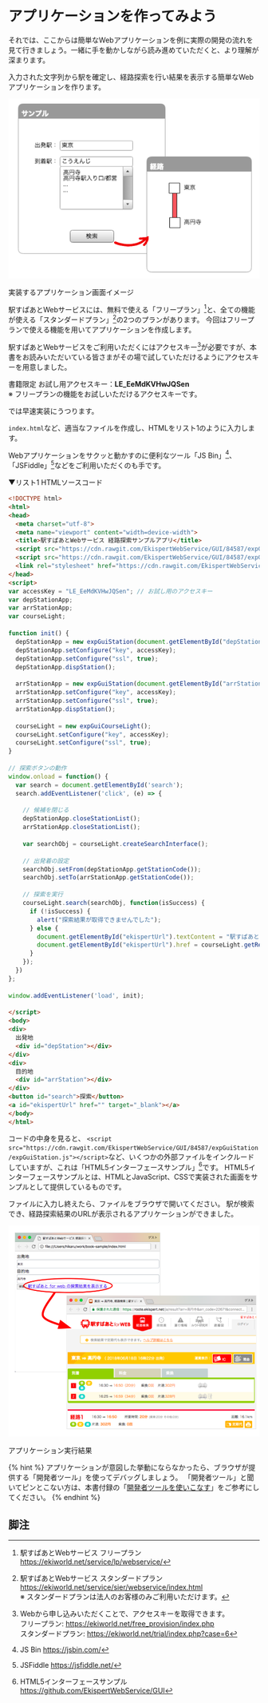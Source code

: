 # アプリケーションを作ってみよう

それでは、ここからは簡単なWebアプリケーションを例に実際の開発の流れを見て行きましょう。一緒に手を動かしながら読み進めていただくと、より理解が深まります。

入力された文字列から駅を確定し、経路探索を行い結果を表示する簡単なWebアプリケーションを作ります。

![img](/img/1.png)

<p class="caption">実装するアプリケーション画面イメージ</p>

駅すぱあとWebサービスには、無料で使える「フリープラン」[^1]と、全ての機能が使える「スタンダードプラン」[^2]の2つのプランがあります。
今回はフリープランで使える機能を用いてアプリケーションを作成します。

駅すぱあとWebサービスをご利用いただくにはアクセスキー[^3]が必要ですが、本書をお読みいただいている皆さまがその場で試していただけるようにアクセスキーを用意しました。

書籍限定 お試し用アクセスキー：**LE_EeMdKVHwJQSen**  
※ フリープランの機能をお試しいただけるアクセスキーです。

では早速実装にうつります。

`index.html`など、適当なファイルを作成し、HTMLをリスト1のように入力します。

Webアプリケーションをサクッと動かすのに便利なツール「JS Bin」[^4]、「JSFiddle」[^5]などをご利用いただくのも手です。

▼リスト1 HTMLソースコード

```html
<!DOCTYPE html>
<html>
<head>
  <meta charset="utf-8">
  <meta name="viewport" content="width=device-width">
  <title>駅すぱあとWebサービス 経路探索サンプルアプリ</title>
  <script src="https://cdn.rawgit.com/EkispertWebService/GUI/84587/expGuiStation/expGuiStation.js"></script>
  <script src="https://cdn.rawgit.com/EkispertWebService/GUI/84587/expGuiCourseLight/expGuiCourseLight.js"></script>
  <link rel="stylesheet" href="https://cdn.rawgit.com/EkispertWebService/GUI/84587/expGuiStation/expCss/expGuiStation.css" />
</head>
<script>
var accessKey = "LE_EeMdKVHwJQSen"; // お試し用のアクセスキー
var depStationApp;
var arrStationApp;
var courseLight;

function init() {
  depStationApp = new expGuiStation(document.getElementById("depStation"));
  depStationApp.setConfigure("key", accessKey);
  depStationApp.setConfigure("ssl", true);
  depStationApp.dispStation();

  arrStationApp = new expGuiStation(document.getElementById("arrStation"));
  arrStationApp.setConfigure("key", accessKey);
  arrStationApp.setConfigure("ssl", true);
  arrStationApp.dispStation();

  courseLight = new expGuiCourseLight();
  courseLight.setConfigure("key", accessKey);
  courseLight.setConfigure("ssl", true);
}

// 探索ボタンの動作
window.onload = function() {
  var search = document.getElementById('search');
  search.addEventListener('click', (e) => {

    // 候補を閉じる
    depStationApp.closeStationList();
    arrStationApp.closeStationList();

    var searchObj = courseLight.createSearchInterface();

    // 出発着の設定
    searchObj.setFrom(depStationApp.getStationCode());
    searchObj.setTo(arrStationApp.getStationCode());

    // 探索を実行
    courseLight.search(searchObj, function(isSuccess) {
      if (!isSuccess) {
        alert("探索結果が取得できませんでした");
      } else {
        document.getElementById("ekispertUrl").textContent = "駅すぱあと for web の探索結果を表示する";
        document.getElementById("ekispertUrl").href = courseLight.getResourceURI();
      }
    });
  })
};

window.addEventListener('load', init);

</script>
<body>
<div>
  出発地
  <div id="depStation"></div>
</div>
<div>
  目的地
  <div id="arrStation"></div>
</div>
<button id="search">探索</button>
<a id="ekispertUrl" href="" target="_blank"></a>
</body>
</html>
```

コードの中身を見ると、
`<script src="https://cdn.rawgit.com/EkispertWebService/GUI/84587/expGuiStation/expGuiStation.js"></script>`など、いくつかの外部ファイルをインクルードしていますが、これは「HTML5インターフェースサンプル」[^6]です。
HTML5インターフェースサンプルとは、HTMLとJavaScript、CSSで実装された画面をサンプルとして提供しているものです。

ファイルに入力し終えたら、ファイルをブラウザで開いてください。
駅が検索でき、経路探索結果のURLが表示されるアプリケーションができました。

![img](/img/result.png)

<p class="caption">アプリケーション実行結果</p>

{% hint %}
アプリケーションが意図した挙動にならなかったら、ブラウザが提供する「開発者ツール」を使ってデバッグしましょう。
「開発者ツール」と聞いてピンとこない方は、本書付録の「[開発者ツールを使いこなす](/docs/tools.md#devtool)」をご参考にしてください。
{% endhint %}


## 脚注
[^1]: 駅すぱあとWebサービス フリープラン https://ekiworld.net/service/lp/webservice/
[^2]: 駅すぱあとWebサービス スタンダードプラン https://ekiworld.net/service/sier/webservice/index.html <br>※ スタンダードプランは法人のお客様のみご利用いただけます。
[^3]: Webから申し込みいただくことで、アクセスキーを取得できます。 <br>フリープラン: https://ekiworld.net/free_provision/index.php <br>スタンダードプラン: https://ekiworld.net/trial/index.php?case=6
[^4]: JS Bin https://jsbin.com/
[^5]: JSFiddle https://jsfiddle.net/
[^6]: HTML5インターフェースサンプル https://github.com/EkispertWebService/GUI
